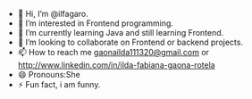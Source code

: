 - 👋 Hi, I’m @ilfagaro.
- 👀 I’m interested in Frontend programming.
- 🌱 I’m currently learning Java and still learning Frontend.
- 💞️ I’m looking to collaborate on Frontend or backend projects.
- 📫 How to reach me gaonailda111320@gmail.com or http://www.linkedin.com/in/ilda-fabiana-gaona-rotela
- 😄 Pronouns:She
- ⚡ Fun fact, i am funny.
